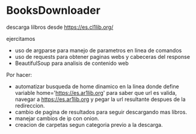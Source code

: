 # BooksDownloader
descarga lilbros desde https://es.cl1lib.org/


ejercitamos 
* uso de argparse para manejo de parametros en linea de comandos
* uso de requests para obtener paginas webs y cabeceras del response
* BeautifulSoup para analisis de contenido web

Por hacer:
* automatizar busqueda de home dinamico en la linea donde define variable home='https://es.ar1lib.org' para saber que url es valida, navegar a https://es.ar1lib.org y pegar la url resultante despues de la redireccion.
* cambio de pagina de resultados para seguir descargando mas libros.
* manejar cambios de ip con onion.
* creacion de carpetas segun categoria previo a la descarga.
